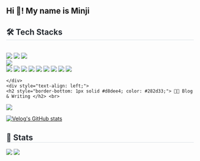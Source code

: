 <h2 align="left">Hi 👋! My name is Minji</h2>
    <div style="text-align: left;">
    <h2 style="border-bottom: 1px solid #d8dee4; color: #282d33;"> 🛠️ Tech Stacks </h2> <br> 
    <div style="margin: ; text-align: left;" "text-align: left;"> 
             <img src="https://img.shields.io/badge/Javascript-F7DF1E?style=for-the-badge&logo=Javascript&logoColor=white">
             <img src="https://img.shields.io/badge/typescript-3178C6?style=for-the-badge&logo=typescript&logoColor=white">
             <img src="https://img.shields.io/badge/Python-3776AB?style=for-the-badge&logo=Python&logoColor=white">
             <br> <img src="https://img.shields.io/badge/React-61DAFB?style=for-the-badge&logo=React&logoColor=white">
             <br> <img src="https://img.shields.io/badge/mysql-4479A1?style=for-the-badge&logo=mysql&logoColor=white">
             <img src="https://img.shields.io/badge/firebase-FFCA28?style=for-the-badge&logo=firebase&logoColor=white">
             <img src="https://img.shields.io/badge/Git-F05032?style=for-the-badge&logo=Git&logoColor=white">   
             <img src="https://img.shields.io/badge/github-181717?style=for-the-badge&logo=github&logoColor=white">   
             <img src="https://img.shields.io/badge/Figma-F24E1E?style=for-the-badge&logo=Figma&logoColor=white">
             <img src="https://img.shields.io/badge/Docker-2496ED?style=for-the-badge&logo=Docker&logoColor=white">      
             <img src="https://img.shields.io/badge/Notion-000000?style=for-the-badge&logo=Notion&logoColor=white">
             <img src="https://img.shields.io/badge/Jira-0052CC?style=for-the-badge&logo=Jira&logoColor=white">
             <img src="https://img.shields.io/badge/slack-4A154B?style=for-the-badge&logo=slack&logoColor=white">


    </div>
    <div style="text-align: left;">
    <h2 style="border-bottom: 1px solid #d8dee4; color: #282d33;"> 🧑‍💻 Blog & Writing </h2> <br> 
<div style="text-align: left;"> <a href=https://velog.io/@kmj6386/posts> <img src="https://img.shields.io/badge/Velog-20C997?style=for-the-badge&logo=Velog&logoColor=white&link=https://velog.io/@kmj6386/posts"> 
   
 [![Velog's GitHub stats](https://velog-readme-stats.vercel.app/api?name=kmj6386)](https://velog.io/@kmj6386/posts)</a>
    <div style="text-align: left;">  </div> 
    </div>
    <div style="text-align: left;"> 
    <h2 style="border-bottom: 1px solid #d8dee4; color: #282d33;"> 🏅 Stats </h2> <div style="text-align: left;"> <img src="https://github-readme-stats.vercel.app/api?username=kokominji&bg_color=60,ffa3a3,ffe7d1&title_color=ffffff&text_color=ffffff"
         /> <img src="https://github-readme-stats.vercel.app/api/top-langs/?username=kokominji&layout=compact&bg_color=60,ffa3a3,ffe7d1&title_color=ffffff&text_color=ffffff"
           /> </div> 
    </div>
    
